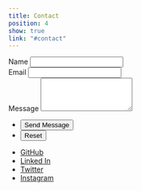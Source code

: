 ```yaml
---
title: Contact
position: 4
show: true
link: "#contact"
---
```


<form method="post" action="#">
    <div class="field half first">
        <label for="name">Name</label>
        <input type="text" name="name" id="name" />
    </div>
    <div class="field half">
        <label for="email">Email</label>
        <input type="text" name="email" id="email" />
    </div>
    <div class="field">
        <label for="message">Message</label>
        <textarea name="message" id="message" rows="4"></textarea>
    </div>
    <ul class="actions">
        <li><input type="submit" value="Send Message" class="special" /></li>
        <li><input type="reset" value="Reset" /></li>
    </ul>
</form>
<ul class="icons">
    <li><a href="https://github.com/{{ site.owner.github }}" class="icon fa-github" target="_blank"><span class="label">GitHub</span></a></li>
    <li><a href="https://www.linkedin.com/in/{{ site.owner.linkedin }}" class="icon fa-linkedin" target="_blank"><span class="label">Linked In</span></a></li>
    <li><a href="https://twitter.com/{{ site.owner.twitter }}" class="icon fa-twitter" target="_blank"><span class="label">Twitter</span></a></li>
    <li><a href="https://www.instagram.com/{{ site.owner.instagram }}" class="icon fa-instagram" target="_blank"><span class="label">Instagram</span></a></li>
</ul>